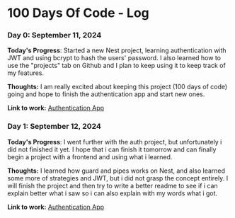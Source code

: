 # 100 Days Of Code - Log

### Day 0: September 11, 2024

**Today's Progress**: Started a new Nest project, learning authentication with JWT and using bcrypt to hash the users' password. I also learned how to use the "projects" tab on Github and I plan to keep using it to keep track of my features.

**Thoughts:** I am really excited about keeping this project (100 days of code) going and hope to finish the authentication app and start new ones.

**Link to work:** [Authentication App](https://github.com/nascimento-felipe/nest-autenticacao)

### Day 1: September 12, 2024

**Today's Progress**: I went further with the auth project, but unfortunately i did not finished it yet. I hope that i can finish it tomorrow and can finally begin a project with a frontend and using what i learned.

**Thoughts:** I learned how guard and pipes works on Nest, and also learned some more of strategies and JWT, but i did not grasp the concept entirely. I will finish the project and then try to write a better readme to see if i can explain better what i saw so i can also explain with my words what i got.

**Link to work:** [Authentication App](https://github.com/nascimento-felipe/nest-autenticacao)


<!---
### Day 0: February 30, 2016 (Example 2)
##### (delete me or comment me out)

**Today's Progress**: Fixed CSS, worked on canvas functionality for the app.

**Thoughts**: I really struggled with CSS, but, overall, I feel like I am slowly getting better at it. Canvas is still new for me, but I managed to figure out some basic functionality.

**Link(s) to work**: [Calculator App](http://www.example.com)


### Day 1: June 27, Monday

**Today's Progress**: I've gone through many exercises on FreeCodeCamp.

**Thoughts** I've recently started coding, and it's a great feeling when I finally solve an algorithm challenge after a lot of attempts and hours spent.

**Link(s) to work**
1. [Find the Longest Word in a String](https://www.freecodecamp.com/challenges/find-the-longest-word-in-a-string)
2. [Title Case a Sentence](https://www.freecodecamp.com/challenges/title-case-a-sentence)
-->
